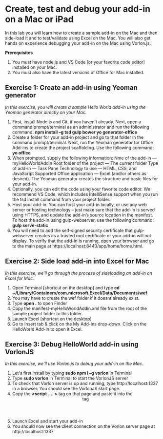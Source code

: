 # Create, test and debug your add-in on a Mac or iPad
In this lab you will learn how to create a sample add-in on the Mac and then side-load it and to test/validate using Excel on the Mac. You will also get hands on experience debugging your add-in on the Mac using Vorlon.js.

**Prerequisites**
1. You must have node.js and VS Code [or your favorite code editor] installed on your Mac.
2. You must also have the latest versions of Office for Mac installed.

## Exercise 1: Create an add-in using Yeoman generator
*In this exercise, you will create a sample Hello World add-in using the Yeoman generator directly on your Mac.*

1. First, install Node.js and Git, if you haven’t already. Next, open a command prompt/terminal as an administrator and run the following command: **npm install –g tsd gulp bower yo generator-office**
2. Create a folder for your add-in project and go to that folder in the command prompt/terminal. Next, run the Yeoman generator for Office Add-ins to create the project scaffolding. Use the following command: **yo office**
3. When prompted, supply the following information:
Nme of the add-in — myHelloWorldAddin
Root folder of the project — The current folder
Type of add-in — Task Pane
Technology to use — HTML, CSS, and JavaScript
Supported Office application — Excel (and/or others as desired). The Yeoman generator creates the structure and basic files for your add-in.
4. Optionally, you can edit the code using your favorite code editor. We recommend VS Code, which includes IntelliSense support when you run the tsd install command from your project folder.
5. Host your add-in. You can host your add-in locally, or use any web server or hosting technology – just make sure that the add-in is served using HTTPS, and update the add-in’s source location in the manifest. To host the add-in using gulp-webserver, use the following command: **gulp serve-static**
6. You will need to add the self-signed security certificate that gulp-webserver creates as a trusted root certificate or your add-in will not display. To verify that the add-in is running, open your browser and go to the main page at https://localhost:8443/app/home/home.html. 

## Exercise 2: Side load add-in into Excel for Mac
*In this exercise, we'll go through the process of sideloading an add-in on Excel for Mac.*

1. Open Terminal [shortcut on the desktop] and type **cd ~/Library/Containers/com.microsoft.Excel/Data/Documents/wef**
2. You may have to create the wef folder if it doesnt already exist.
3. Type **open .** to open Finder
4. Copy the manifest-myHelloWorldAddin.xml file from the root of the sample project folder to this folder.
5. Launch Excel [shortcut on the desktop]
6. Go to Insert tab & click on the My Add-ins drop-down. Click on the HelloWorld Add-in to open it Excel.

## Exercise 3: Debug HelloWorld add-in using VorlonJS
*In this exercise, we'll use Vorlon.js to debug your add-in on the Mac.*

1. Let's first install by typing **sudo npm I –g vorlon** in Terminal
2. Type **sudo vorlon** in Terminal to start the VorlonJS server
3. To check that Vorlon server is up and running, type http://localhost:1337 in a browser. You should see the VorlonJS start page.
4. Copy the **<script .... ></script>** tag on that page and paste it into the <header> tag 
5. Launch Excel and start your add-in
6. You should now see the client connection on the Vorlon server page at http://localhost:1337





